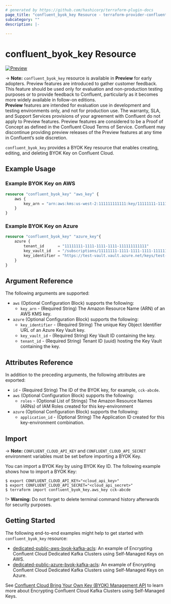 ```yaml
---
# generated by https://github.com/hashicorp/terraform-plugin-docs
page_title: "confluent_byok_key Resource - terraform-provider-confluent"
subcategory: ""
description: |-
  
---
```


# confluent_byok_key Resource

[![Preview](https://img.shields.io/badge/Lifecycle%20Stage-Preview-%2300afba)](https://docs.confluent.io/cloud/current/api.html#section/Versioning/API-Lifecycle-Policy)

-> **Note:** `confluent_byok_key` resource is available in **Preview** for early adopters. Preview features are introduced to gather customer feedback. This feature should be used only for evaluation and non-production testing purposes or to provide feedback to Confluent, particularly as it becomes more widely available in follow-on editions.  
**Preview** features are intended for evaluation use in development and testing environments only, and not for production use. The warranty, SLA, and Support Services provisions of your agreement with Confluent do not apply to Preview features. Preview features are considered to be a Proof of Concept as defined in the Confluent Cloud Terms of Service. Confluent may discontinue providing preview releases of the Preview features at any time in Confluent’s sole discretion.

`confluent_byok_key` provides a BYOK Key resource that enables creating, editing, and deleting BYOK Key on Confluent Cloud.

## Example Usage

### Example BYOK Key on AWS

```terraform
resource "confluent_byok_key" "aws_key" {
 	aws {
 		key_arn = "arn:aws:kms:us-west-2:111111111111:key/11111111-1111-1111-1111-111111111111""
 	}
}
```

### Example BYOK Key on Azure

```terraform
resource "confluent_byok_key" "azure_key"{
 	azure {
 		tenant_id      = "11111111-1111-1111-1111-111111111111"
 		key_vault_id   = "/subscriptions/11111111-1111-1111-1111-111111111111/resourceGroups/test-vault/providers/Microsoft.KeyVault/vaults/test-vault"
 		key_identifier = "https://test-vault.vault.azure.net/keys/test-key"
 	}
}
```

<!-- schema generated by tfplugindocs -->
## Argument Reference

The following arguments are supported:

- `aws` (Optional Configuration Block) supports the following:
    - `key_arn` - (Required String) The Amazon Resource Name (ARN) of an AWS KMS key.
- `azure` (Optional Configuration Block) supports the following:
    - `key_identifier` - (Required String) The unique Key Object Identifier URL of an Azure Key Vault key.
    - `key_vault_id` - (Required String) Key Vault ID containing the key.
    - `tenant_id` - (Required String) Tenant ID (uuid) hosting the Key Vault containing the key.


## Attributes Reference

In addition to the preceding arguments, the following attributes are exported:

- `id` - (Required String) The ID of the BYOK key, for example, `cck-abcde`.
- `aws` (Optional Configuration Block) supports the following:
    - `roles` - (Optional List of Strings) The Amazon Resource Names (ARNs) of IAM Roles created for this key-environment
- `azure` (Optional Configuration Block) supports the following:
    - `application_id` - (Optional String) The Application ID created for this key-environment combination.

## Import

-> **Note:** `CONFLUENT_CLOUD_API_KEY` and `CONFLUENT_CLOUD_API_SECRET` environment variables must be set before importing a BYOK Key.

You can import a BYOK Key by using BYOK Key ID. The following example shows how to import a BYOK Key:

```shell
$ export CONFLUENT_CLOUD_API_KEY="<cloud_api_key>"
$ export CONFLUENT_CLOUD_API_SECRET="<cloud_api_secret>"
$ terraform import confluent_byok_key.aws_key cck-abcde
```

!> **Warning:** Do not forget to delete terminal command history afterwards for security purposes.

## Getting Started
The following end-to-end examples might help to get started with `confluent_byok_key` resource:
  * [dedicated-public-aws-byok-kafka-acls](https://github.com/confluentinc/terraform-provider-confluent/tree/master/examples/configurations/dedicated-public-aws-byok-kafka-acls): An example of Encrypting Confluent Cloud Dedicated Kafka Clusters using Self-Managed Keys on AWS.
  * [dedicated-public-azure-byok-kafka-acls](https://github.com/confluentinc/terraform-provider-confluent/tree/master/examples/configurations/dedicated-public-azure-byok-kafka-acls): An example of Encrypting Confluent Cloud Dedicated Kafka Clusters using Self-Managed Keys on Azure.

See [Confluent Cloud Bring Your Own Key (BYOK) Management API](https://docs.confluent.io/cloud/current/clusters/byok/index.html) to learn more about Encrypting Confluent Cloud Kafka Clusters using Self-Managed Keys.
